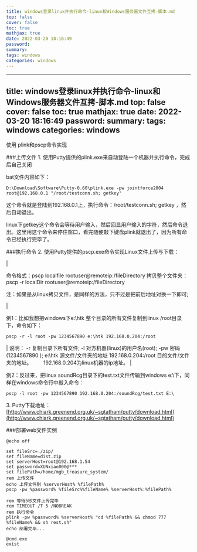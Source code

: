 ```yaml
---
title: windows登录linux并执行命令-linux和Windows服务器文件互拷-脚本.md
top: false
cover: false
toc: true
mathjax: true
date: 2022-03-20 18:16:49
password:
summary:
tags: windows
categories: windows
---
```

---
title: windows登录linux并执行命令-linux和Windows服务器文件互拷-脚本.md
top: false
cover: false
toc: true
mathjax: true
date: 2022-03-20 18:16:49
password:
summary:
tags: windows
categories: windows
---
使用 plink和pscp命令实现

###上传文件
1. 使用Putty提供的plink.exe来自动登陆一个机器并执行命令，完成后自己关闭

bat文件内容如下： 

```
D:\Download\Software\Putty-0.60\plink.exe -pw jointforce2004 root@192.168.0.1 "/root/testconn.sh; getkey" 
```

这个命令就是登陆到192.168.0.1上，执行命令：/root/testconn.sh; getkey ，然后自动退出。 

linux下getkey这个命令会等待用户输入，然后回显用户输入的字符，然后命令退出。这里用这个命令来停住窗口，看完随便敲下键盘plink就退出了，因为所有命令已经执行完毕了。

###执行命令
2. 使用Putty提供的pscp.exe命令实现Linux文件上传与下载：

| 

命令格式：pscp localfile rootuser@remoteip:/fileDirectory
拷贝整个文件夹： pscp -r localDir rootuser@remoteip:/fileDirectory

注：如果是从linux拷贝文件，是同样的方法，只不过是把前后地址对换一下即可; 

 |

例1：比如我想把windows下e:\htk 整个目录的所有文件复制到linux /root目录下，命令如下：

```
pscp -r -l root -pw 1234567890 e:\htk 192.168.0.204:/root
```

| 说明：
-r 复制目录下所有文件;
-l 对方机器(linux)的用户名(root);
-pw 密码(1234567890 );
e:\htk 源文件/文件夹的地址
192.168.0.204:/root 目的文件/文件夹的地址。
       192.168.0.204为linux机器的ip地址。  |

例2：反过来，把linux soundRcg目录下的test.txt文件传输到windows e:\下，同样在windows命令行中敲入命令：

```
pscp -l root -pw 1234567890 192.168.0.204:/soundRcg/test.txt E:\
```

3\. Putty下载地址：[http://www.chiark.greenend.org.uk/~sgtatham/putty/download.html](http://www.chiark.greenend.org.uk/~sgtatham/putty/download.html)


###部署web文件实例
~~~
@echo off

set fileSrc=./zip/
set fileName=dist.zip
set serverHost=root@192.168.1.54
set password=XUNxiao000@***
set filePath=/home/mgb_treasure_system/
rem 上传文件
echo 上传文件到 %serverHost% %filePath%
pscp -pw %password% %fileSrc%%fileName% %serverHost%:%filePath%

rem 等待5秒文件上传完毕
rem TIMEOUT /T 5 /NOBREAK
rem 执行命令
plink -pw %password% %serverHost% "cd %filePath% && chmod 777 %fileName% && sh rest.sh" 
echo 部署完毕...

@cmd.exe
exist
~~~
